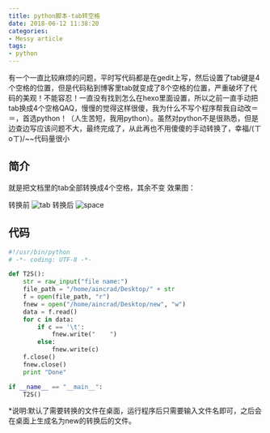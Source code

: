 ```yaml
---
title: python脚本-tab转空格
date: 2018-06-12 11:38:20
categories:
- Messy article
tags:
- python
---
```

有一个一直比较麻烦的问题，平时写代码都是在gedit上写，然后设置了tab键是4个空格的位置，但是代码粘到博客里tab就变成了8个空格的位置，严重破坏了代码的美观！不能容忍！一直没有找到怎么在hexo里面设置，所以之前一直手动把tab换成4个空格QAQ，慢慢的觉得这样很傻，我为什么不写个程序帮我自动改＝＝，首选python！（人生苦短，我用python）。虽然对python不是很熟悉，但是边查边写应该问题不大，最终完成了，从此再也不用傻傻的手动转换了，幸福/(ㄒoㄒ)/~~代码量很小
## 简介
就是把文档里的tab全部转换成4个空格，其余不变
效果图：
<!-- more -->
转换前
![tab](/tab.png)
转换后
![space](/space.png)
## 代码
``` python
#!/usr/bin/python
# -*- coding: UTF-8 -*- 

def T2S():
    str = raw_input("file name:")
    file_path = "/home/aincrad/Desktop/" + str
    f = open(file_path, "r")
    fnew = open("/home/aincrad/Desktop/new", "w")
    data = f.read()
    for c in data:
        if c == '\t':
            fnew.write("    ")
        else:
            fnew.write(c)
    f.close()
    fnew.close()
    print "Done"

if __name__ == "__main__":
    T2S()
```
*说明:默认了需要转换的文件在桌面，运行程序后只需要输入文件名即可，之后会在桌面上生成名为new的转换后的文件。